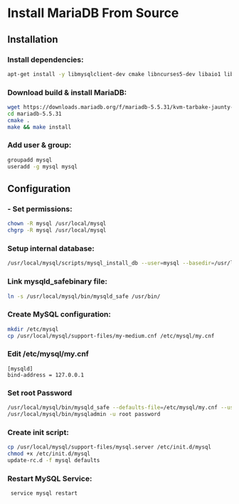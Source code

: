 # Install MariaDB From Source

## Installation

### Install dependencies:
```bash
apt-get install -y libmysqlclient-dev cmake libncurses5-dev libaio1 libaio-dev
```

### Download build & install MariaDB:
```bash
wget https://downloads.mariadb.org/f/mariadb-5.5.31/kvm-tarbake-jaunty-x86/mariadb-5.5.31.tar.gz/from/http:/mirror2.hs-esslingen.de/mariadb -O - | tar zxf -
cd mariadb-5.5.31
cmake .
make && make install
```

### Add user & group:
```bash
groupadd mysql
useradd -g mysql mysql
```

## Configuration

### - Set permissions:
```bash
chown -R mysql /usr/local/mysql
chgrp -R mysql /usr/local/mysql
```

### Setup internal database:
```bash
/usr/local/mysql/scripts/mysql_install_db --user=mysql --basedir=/usr/local/mysql --datadir=/usr/local/mysql/data
```

### Link mysqld_safebinary file:
```bash
ln -s /usr/local/mysql/bin/mysqld_safe /usr/bin/
```

### Create MySQL configuration:
```bash
mkdir /etc/mysql
cp /usr/local/mysql/support-files/my-medium.cnf /etc/mysql/my.cnf
```

### Edit /etc/mysql/my.cnf
```vim
[mysqld]
bind-address = 127.0.0.1
```

### Set root Password
```bash
/usr/local/mysql/bin/mysqld_safe --defaults-file=/etc/mysql/my.cnf --user=mysql --datadir=/usr/local/mysql/data &
/usr/local/mysql/bin/mysqladmin -u root password
```

### Create init script:
```bash
cp /usr/local/mysql/support-files/mysql.server /etc/init.d/mysql 
chmod +x /etc/init.d/mysql
update-rc.d -f mysql defaults
```

### Restart MySQL Service:
```bash
 service mysql restart
```

